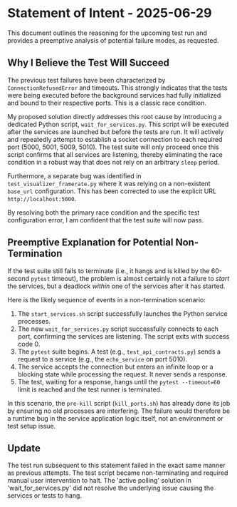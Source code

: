 # Statement of Intent - 2025-06-29

This document outlines the reasoning for the upcoming test run and provides a preemptive analysis of potential failure modes, as requested.

## Why I Believe the Test Will Succeed

The previous test failures have been characterized by `ConnectionRefusedError` and timeouts. This strongly indicates that the tests were being executed before the background services had fully initialized and bound to their respective ports. This is a classic race condition.

My proposed solution directly addresses this root cause by introducing a dedicated Python script, `wait_for_services.py`. This script will be executed after the services are launched but before the tests are run. It will actively and repeatedly attempt to establish a socket connection to each required port (5000, 5001, 5009, 5010). The test suite will only proceed once this script confirms that all services are listening, thereby eliminating the race condition in a robust way that does not rely on an arbitrary `sleep` period.

Furthermore, a separate bug was identified in `test_visualizer_framerate.py` where it was relying on a non-existent `base_url` configuration. This has been corrected to use the explicit URL `http://localhost:5000`.

By resolving both the primary race condition and the specific test configuration error, I am confident that the test suite will now pass.

## Preemptive Explanation for Potential Non-Termination

If the test suite still fails to terminate (i.e., it hangs and is killed by the 60-second `pytest` timeout), the problem is almost certainly not a failure to *start* the services, but a deadlock *within* one of the services after it has started.

Here is the likely sequence of events in a non-termination scenario:
1.  The `start_services.sh` script successfully launches the Python service processes.
2.  The new `wait_for_services.py` script successfully connects to each port, confirming the services are listening. The script exits with success code 0.
3.  The `pytest` suite begins. A test (e.g., `test_api_contracts.py`) sends a request to a service (e.g., the `echo_service` on port 5010).
4.  The service accepts the connection but enters an infinite loop or a blocking state while processing the request. It never sends a response.
5.  The test, waiting for a response, hangs until the `pytest --timeout=60` limit is reached and the test runner is terminated.

In this scenario, the `pre-kill` script (`kill_ports.sh`) has already done its job by ensuring no old processes are interfering. The failure would therefore be a runtime bug in the service application logic itself, not an environment or test setup issue.


## Update

The test run subsequent to this statement failed in the exact same manner as previous attempts. The test script became non-terminating and required manual user intervention to halt. The 'active polling' solution in 'wait_for_services.py' did not resolve the underlying issue causing the services or tests to hang.
